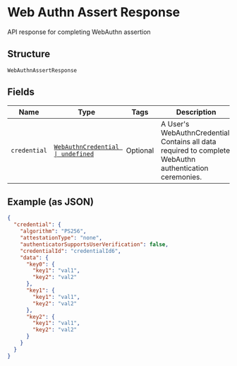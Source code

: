 
# Web Authn Assert Response

API response for completing WebAuthn assertion

## Structure

`WebAuthnAssertResponse`

## Fields

| Name | Type | Tags | Description |
|  --- | --- | --- | --- |
| `credential` | [`WebAuthnCredential \| undefined`](../../doc/models/web-authn-credential.md) | Optional | A User's WebAuthnCredential. Contains all data required to complete WebAuthn authentication ceremonies. |

## Example (as JSON)

```json
{
  "credential": {
    "algorithm": "PS256",
    "attestationType": "none",
    "authenticatorSupportsUserVerification": false,
    "credentialId": "credentialId6",
    "data": {
      "key0": {
        "key1": "val1",
        "key2": "val2"
      },
      "key1": {
        "key1": "val1",
        "key2": "val2"
      },
      "key2": {
        "key1": "val1",
        "key2": "val2"
      }
    }
  }
}
```

